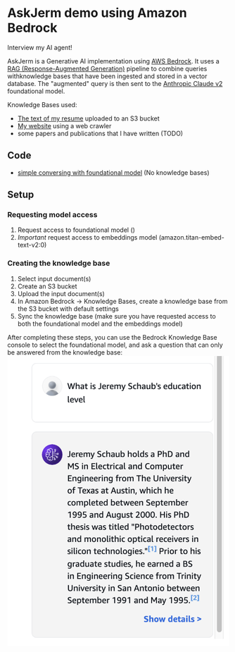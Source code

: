 # AskJerm demo using Amazon Bedrock

Interview my AI agent!

AskJerm is a Generative AI implementation using [AWS Bedrock][Bedrock]. It uses a
[RAG (Response-Augmented Generation)][RAG] pipeline to combine queries withknowledge
bases that have been ingested and stored in a vector database. The "augmented" query is
then sent to the [Anthropic Claude v2][Claude] foundational model.

Knowledge Bases used:
- [The text of my resume](data/Schaub_CV_2024-11-full.txt) uploaded to an S3 bucket
- [My  website](https://jeremyschaub.us/about.html) using a web crawler
- some papers and publications that I have written (TODO)

## Code
- [simple conversing with foundational model](src/simple_converse.py) (No knowledge bases)


## Setup
### Requesting model access
1. Request access to foundational model ()
2. *Important* request access to embeddings model (amazon.titan-embed-text-v2:0)

### Creating the knowledge base
1. Select input document(s)
2. Create an S3 bucket
3. Upload the input document(s)
4. In Amazon Bedrock -> Knowledge Bases, create a knowledge base from the S3 bucket with default settings
5. Sync the knowledge base (make sure you have requested access to both the foundational model and the embeddings model)

After completing these steps, you can use the Bedrock Knowledge Base console
to select the foundational model, and ask a question that can only be answered from
the knowledge base:
![Console test](img/bedrock_test.png)

[Bedrock]: https://aws.amazon.com/bedrock/
[RAG]: https://aws.amazon.com/what-is/retrieval-augmented-generation/
[Claude]: https://www.anthropic.com/news/claude-2

